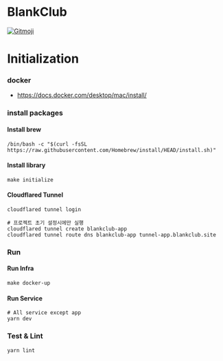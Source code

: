 # BlankClub

<a href="https://gitmoji.dev">
<img src="https://img.shields.io/badge/gitmoji-%20😜%20😍-FFDD67.svg?style=flat-square" alt="Gitmoji">
</a>

# Initialization

### docker

- https://docs.docker.com/desktop/mac/install/

### install packages

#### Install brew

```shell
/bin/bash -c "$(curl -fsSL https://raw.githubusercontent.com/Homebrew/install/HEAD/install.sh)"
```

#### Install library

```shell
make initialize
```

#### Cloudflared Tunnel

```
cloudflared tunnel login

# 프로젝트 초기 설정시에만 실행
cloudflared tunnel create blankclub-app
cloudflared tunnel route dns blankclub-app tunnel-app.blankclub.site
```

### Run

#### Run Infra

```shell
make docker-up
```

#### Run Service

```shell
# All service except app
yarn dev
```

### Test & Lint

```
yarn lint
```
